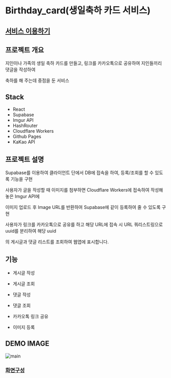 # Birthday_card(생일축하 카드 서비스)
## [서비스 이용하기](https://main.lunaweb.dev/birthday_card/)

## 프로젝트 개요
지인이나 가족의 생일 축하 카드를 만들고, 링크를 카카오톡으로 공유하여 지인들끼리 댓글을 작성하여

축하를 해 주는데 중점을 둔 서비스

## Stack
- React
- Supabase
- Imgur API
- HashRouter
- Cloudflare Workers
- Github Pages
- KaKao API

## 프로젝트 설명
Supabase를 이용하여 클라이언트 단에서 DB에 접속을 하여, 등록/조회를 할 수 있도록 기능을 구현

사용자가 글을 작성할 때 이미지를 첨부하면 Cloudflare Workers에 접속하여 작성해놓은 Imgur API에

이미지 업로드 후 Image URL를 반환하여 Supabase에 같이 등록하여 줄 수 있도록 구현

사용자가 링크를 카카오톡으로 공유를 하고 해당 URL에 접속 시 URL 쿼리스트링으로 uuid를 분리하여 해당 uuid

의 게시글과 댓글 리스트를 조회하여 웹앱에 표시합니다.

## 기능
- 게시글 작성
- 게시글 조회

- 댓글 작성
- 댓글 조회
- 카카오톡 링크 공유
- 이미지 등록

## DEMO IMAGE
![main](https://github.com/ejeonghun/birthday_card/assets/41509711/d46d2a39-aeac-41ca-becc-3b8aa425ffde)
### [화면구성](https://github.com/ejeonghun/birthday_card/wiki/%ED%99%94%EB%A9%B4-%EA%B5%AC%EC%84%B1)
